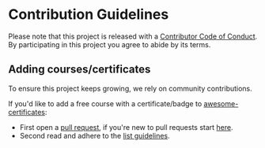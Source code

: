 # Contribution Guidelines 
Please note that this project is released with a [Contributor Code of Conduct](code-of-conduct.md). By participating in this project you agree to abide by its terms.

## Adding courses/certificates
To ensure this project keeps growing, we rely on community contributions. 

If you'd like to add a free course with a certificate/badge to [awesome-certificates](readme.md):
- First open a [pull request](https://github.com/PanXProject/awesome-certificates/compare), if you're new to pull requests start [here](https://docs.github.com/en/pull-requests/collaborating-with-pull-requests/proposing-changes-to-your-work-with-pull-requests/creating-a-pull-request).
- Second read and adhere to the [list guidelines](pull_request_template.md).
